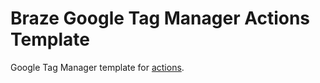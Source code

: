 # Braze Google Tag Manager Actions Template
Google Tag Manager template for [actions](https://tagmanager.google.com/gallery).
